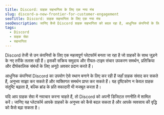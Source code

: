 ```yaml
---
title: Discord: ग्राहक सहभागिता के लिए एक नया मंच
slug: discord-a-new-frontier-for-customer-engagement
seoTitle: Discord: ग्राहक सहभागिता के लिए एक नया मंच
seoDescription: जानिए कैसे Discord ग्राहक सहभागिता को बदल रहा है, आधुनिक कंपनियों के लिए गतिशील समुदाय और नवाचारपूर्ण समर्थन प्रदान कर रहा है।
tags:
  - Discord
  - ग्राहक सेवा
  - सहभागिता
---
```


Discord तेजी से उन कंपनियों के लिए एक महत्वपूर्ण प्लेटफॉर्म बनता जा रहा है जो ग्राहकों के साथ जुड़ने के नए तरीके तलाश रही हैं। इसकी सक्रिय समुदाय और रीयल-टाइम संचार उपकरण समर्थन, प्रतिक्रिया और दीर्घकालिक संबंधों के लिए अनूठे अवसर प्रदान करते हैं।

आधुनिक कंपनियां Discord का उपयोग ऐसे स्थान बनाने के लिए कर रही हैं जहाँ ग्राहक संवाद कर सकते हैं, अनुभव साझा कर सकते हैं और व्यक्तिगत समर्थन प्राप्त कर सकते हैं। यह दृष्टिकोण न केवल ग्राहक संतुष्टि बढ़ाता है, बल्कि ब्रांड के प्रति वफादारी भी मजबूत करता है।

यदि आप ग्राहक सेवा में नवाचार करना चाहते हैं, तो Discord को अपनी डिजिटल रणनीति में शामिल करें। जानिए यह प्लेटफॉर्म आपके ग्राहकों के अनुभव को कैसे बदल सकता है और आपके व्यवसाय की वृद्धि को कैसे बढ़ा सकता है।
